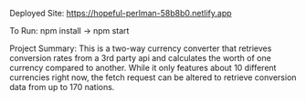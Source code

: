 Deployed Site: https://hopeful-perlman-58b8b0.netlify.app

To Run: npm install -> npm start

Project Summary: This is a two-way currency converter that retrieves conversion rates from a 3rd party api and calculates the worth of one currency compared to another.
While it only features about 10 different currencies right now, the fetch request can be altered to retrieve conversion data from up to 170 nations.

